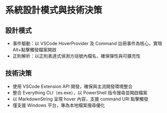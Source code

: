 # 系統設計模式與技術決策

## 設計模式
- 事件驅動：以 VSCode HoverProvider 及 Command 註冊事件為核心，實現 Alt+點擊觸發檔案開啟
- 正則解析：以正則表達式偵測方括號內檔名，確保彈性與可擴充性

## 技術決策
- 使用 VSCode Extension API 開發，確保與主流開發環境整合
- 整合 Everything CLI（es.exe），以 PowerShell 指令搜尋並開啟檔案
- 以 MarkdownString 呈現 hover 內容，支援 command URI 點擊觸發
- 僅支援 Windows 平台，專為本地檔案搜尋優化
